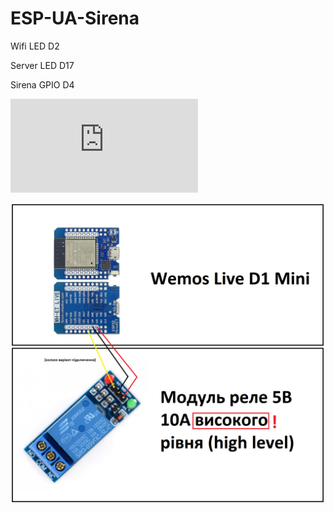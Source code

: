 # ESP-UA-Sirena


 Wifi LED D2  
 
 Server LED D17  
 
 Sirena GPIO D4
 
 
 ![alt tag](https://github.com/Nikita7131/ESP-UA-Sirena/blob/main/Shematich/Schematic_sirena_ESP-UA_Sirena.pdf "Описание небудет)")​
 
 
 ![alt tag](https://github.com/Nikita7131/ESP-UA-Sirena/blob/main/Shematich/components_foto.png "Опису не буде")​
 
 
